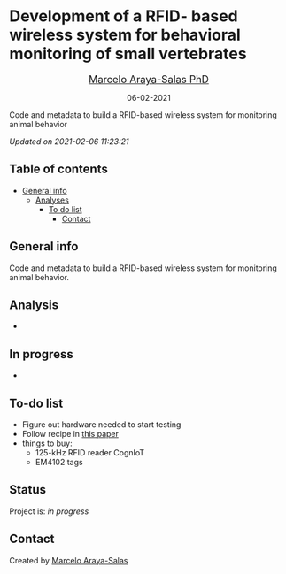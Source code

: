 Development of a RFID- based wireless system for behavioral monitoring
of small vertebrates
================
<center>

<font size="4"><a href="http://marceloarayasalas.weebly.com/">Marcelo
Araya-Salas PhD</a></font>

</center>
<center>

06-02-2021

</center>

<!-- Description  -->

Code and metadata to build a RFID-based wireless system for monitoring
animal behavior

*Updated on 2021-02-06 11:23:21*

<!-- README.md is generated from README.Rmd. Please edit that file -->

## Table of contents

  - [General info](#general-info)
      - [Analyses](#Analyses)
          - [To do list](#to-do-list)
              - [Contact](#contact)

## General info

Code and metadata to build a RFID-based wireless system for monitoring
animal behavior.

## Analysis

  - 
## In progress

  - 
## To-do list

  - Figure out hardware needed to start testing
  - Follow recipe in [this paper](https://www.tandfonline.com/doi/full/10.1080/03078698.2019.1759908)
  - things to buy:
      - 125-kHz RFID reader CognIoT 
      - EM4102 tags

## Status

Project is: *in progress*

## Contact

Created by [Marcelo Araya-Salas](https://marceloarayasalas.weebly.com/)
